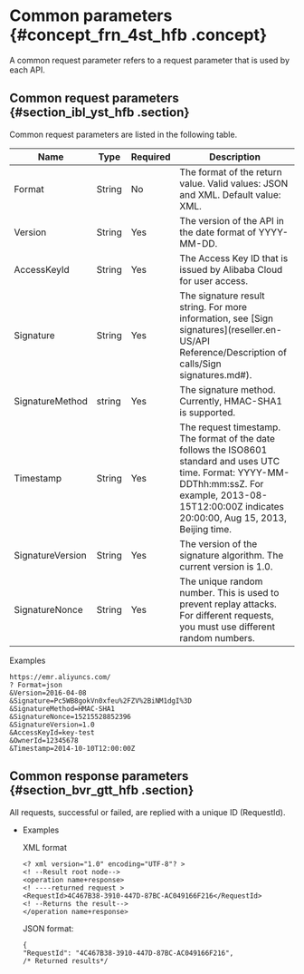 # Common parameters {#concept_frn_4st_hfb .concept}

A common request parameter refers to a request parameter that is used by each API.

## Common request parameters {#section_ibl_yst_hfb .section}

Common request parameters are listed in the following table.

|Name|Type|Required|Description|
|----|----|--------|-----------|
|Format|String|No|The format of the return value. Valid values: JSON and XML. Default value: XML.|
|Version|String|Yes|The version of the API in the date format of YYYY-MM-DD.|
|AccessKeyId|String|Yes|The Access Key ID that is issued by Alibaba Cloud for user access.|
|Signature|String|Yes|The signature result string. For more information, see [Sign signatures](reseller.en-US/API Reference/Description of calls/Sign signatures.md#).|
|SignatureMethod|string|Yes|The signature method. Currently, HMAC-SHA1 is supported.|
|Timestamp|String|Yes|The request timestamp. The format of the date follows the ISO8601 standard and uses UTC time. Format: YYYY-MM-DDThh:mm:ssZ. For example, 2013-08-15T12:00:00Z indicates 20:00:00, Aug 15, 2013, Beijing time.|
|SignatureVersion|String|Yes|The version of the signature algorithm. The current version is 1.0.|
|SignatureNonce|String|Yes|The unique random number. This is used to prevent replay attacks. For different requests, you must use different random numbers.|

Examples

```
https://emr.aliyuncs.com/
? Format=json
&Version=2016-04-08
&Signature=Pc5WB8gokVn0xfeu%2FZV%2BiNM1dgI%3D 
&SignatureMethod=HMAC-SHA1
&SignatureNonce=15215528852396
&SignatureVersion=1.0
&AccessKeyId=key-test
&OwnerId=12345678 
&Timestamp=2014-10-10T12:00:00Z
```

## Common response parameters {#section_bvr_gtt_hfb .section}

All requests, successful or failed, are replied with a unique ID \(RequestId\).

-   Examples

    XML format

    ```
    <? xml version="1.0" encoding="UTF-8"? >
    <! --Result root node-->
    <operation name+response>
    <! ----returned request >
    <RequestId>4C467B38-3910-447D-87BC-AC049166F216</RequestId> 
    <! --Returns the result-->
    </operation name+response>
    ```

    JSON format:

    ```
    {
    "RequestId": "4C467B38-3910-447D-87BC-AC049166F216",
    /* Returned results*/
    ```


